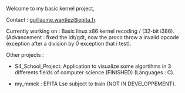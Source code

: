 Welcome to my basic kernel project,

Contact : guillaume.wantiez@epita.fr.

Currently working on : Basic linux x86 kernel recoding / (32-bit i386).
  (Advancement : fixed the idt/gdt, now the proco throw a invalid opcode exception after
                      a division by 0 exception that i test). 
  
  
Other projects : 

- S4_School_Project: Application to visualize some algortihms in 3 differents fields of computer science
                     (FINISHED) (Languages : C).
                     
- my_mmck : EPITA Lse subject to train (NOT IN DEVELOPPEMENT).


